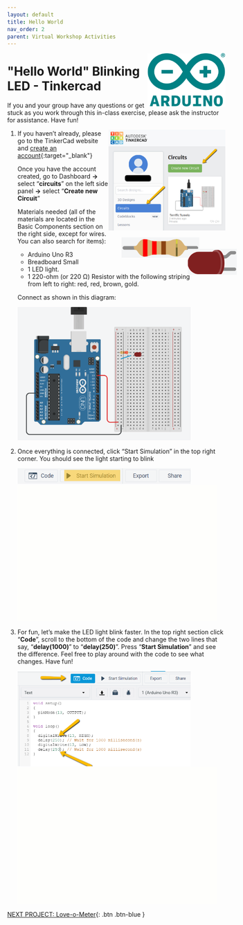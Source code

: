 ```yaml
---
layout: default
title: Hello World
nav_order: 2
parent: Virtual Workshop Activities
---
```

<img src="..\images\arduino-icon.png" alt="arduino icon" style="float:right;width:180px;">

# "Hello World" Blinking LED - Tinkercad

If you and your group have any questions or get stuck as you work through this in-class exercise, please ask the instructor for assistance.  Have fun!

<img src="..\images\virtual_workshops\hello_world\tinkercad_account.png" alt="tinkercad account" style="float:right;width:270px;">

1.  If you haven’t already, please go to the TinkerCad website and [create an account](https://www.tinkercad.com/){:target="_blank"}

    Once you have the account created, go to Dashboard **->** select “**circuits**” on the left side panel **->** select “**Create new Circuit**”

    Materials needed (all of the materials are located in the Basic Components section on the right side, except for wires. You can also search for items):
    <img src="..\images\virtual_workshops\hello_world\led_cartoon.png" alt="led" style="transform:rotate(270deg);float:right;width:60px;">
    <img src="..\images\virtual_workshops\hello_world\resistor_cartoon.png" alt="resistor" style="float:right;width:180px;">
    - Arduino Uno R3
    - Breadboard Small
    - 1 LED light.
    - 1 220-ohm (or 220 Ω) Resistor with the following striping from left to right: red, red, brown, gold.

    Connect as shown in this diagram:

    <img src="..\images\virtual_workshops\hello_world\breadboard_schematic.png" alt="breadboard" style="width:400px;">

2.  Once everything is connected, click “Start Simulation” in the top right corner. You should see the light starting to blink

    <img src="..\images\virtual_workshops\hello_world\simulation.png" alt="simulation" style="width:400px;">
    <img src="..\images\virtual_workshops\hello_world\animated_breadboard.gif" alt="animated breadboard">

3.  For fun, let’s make the LED light blink faster.  In the top right section click “**Code**”, scroll to the bottom of the code and change the two lines that say, “**delay(1000)**” to “**delay(250)**”.  Press “**Start Simulation**” and see the difference.   Feel free to play around with the code to see what changes. Have fun!

    <img src="..\images\virtual_workshops\hello_world\code.png" alt="code" style="width:400px;">
    <img src="..\images\virtual_workshops\hello_world\animated_code.gif" alt="animated code">

[NEXT PROJECT: Love-o-Meter](love-o-meter.html){: .btn .btn-blue }
